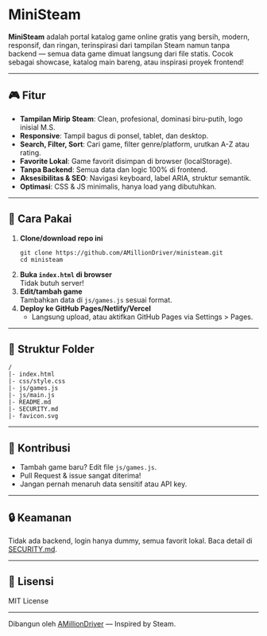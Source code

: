 # MiniSteam

**MiniSteam** adalah portal katalog game online gratis yang bersih, modern, responsif, dan ringan, terinspirasi dari tampilan Steam namun tanpa backend — semua data game dimuat langsung dari file statis. Cocok sebagai showcase, katalog main bareng, atau inspirasi proyek frontend!

---

## 🎮 Fitur

- **Tampilan Mirip Steam**: Clean, profesional, dominasi biru-putih, logo inisial M.S.
- **Responsive**: Tampil bagus di ponsel, tablet, dan desktop.
- **Search, Filter, Sort**: Cari game, filter genre/platform, urutkan A-Z atau rating.
- **Favorite Lokal**: Game favorit disimpan di browser (localStorage).
- **Tanpa Backend**: Semua data dan logic 100% di frontend.
- **Aksesibilitas & SEO**: Navigasi keyboard, label ARIA, struktur semantik.
- **Optimasi**: CSS & JS minimalis, hanya load yang dibutuhkan.

---

## 🚀 Cara Pakai

1. **Clone/download repo ini**
   ```
   git clone https://github.com/AMillionDriver/ministeam.git
   cd ministeam
   ```
2. **Buka `index.html` di browser**  
   Tidak butuh server!  
3. **Edit/tambah game**  
   Tambahkan data di `js/games.js` sesuai format.
4. **Deploy ke GitHub Pages/Netlify/Vercel**  
   - Langsung upload, atau aktifkan GitHub Pages via Settings > Pages.

---

## 📁 Struktur Folder

```
/
|- index.html
|- css/style.css
|- js/games.js
|- js/main.js
|- README.md
|- SECURITY.md
|- favicon.svg
```

---

## 👥 Kontribusi

- Tambah game baru? Edit file `js/games.js`.
- Pull Request & issue sangat diterima!
- Jangan pernah menaruh data sensitif atau API key.

---

## 🔒 Keamanan

Tidak ada backend, login hanya dummy, semua favorit lokal.
Baca detail di [SECURITY.md](./SECURITY.md).

---

## 📄 Lisensi

MIT License

---

Dibangun oleh [AMillionDriver](https://github.com/AMillionDriver) — Inspired by Steam.